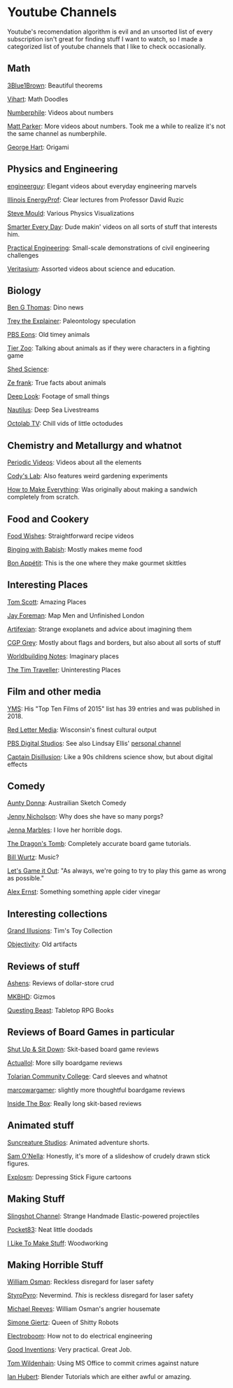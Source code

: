 
# Youtube Channels

Youtube's recomendation algorithm is evil and an unsorted list of every subscription isn't great for finding stuff I want to watch, so I made a categorized list of youtube channels that I like to check occasionally.



## Math

[3Blue1Brown](https://www.youtube.com/channel/UCYO_jab_esuFRV4b17AJtAw/videos?disable_polymer=1):
 Beautiful theorems

[Vihart](https://www.youtube.com/user/Vihart/videos?disable_polymer=1):
 Math Doodles

[Numberphile](https://www.youtube.com/user/numberphile/videos?disable_polymer=1):
 Videos about numbers

[Matt Parker](https://www.youtube.com/user/standupmaths/videos?disable_polymer=1):
 More videos about numbers. Took me a while to realize it's not the same channel as numberphile.

[George Hart](https://www.youtube.com/channel/UCTl0dASnxto6j2wlVs5Bs2Q/videos?disable_polymer=1):
 Origami



## Physics and Engineering

[engineerguy](https://www.youtube.com/user/engineerguyvideo/videos?disable_polymer=1):
 Elegant videos about everyday engineering marvels

[Illinois EnergyProf](https://www.youtube.com/channel/UCKH_iLhhkTyt8Dk4dmeCQ9w/videos?disable_polymer=1):
 Clear lectures from Professor David Ruzic

[Steve Mould](https://www.youtube.com/user/steventhebrave/videos):
 Various Physics Visualizations

[Smarter Every Day](https://www.youtube.com/user/destinws2/videos):
 Dude makin' videos on all sorts of stuff that interests him.

[Practical Engineering](https://www.youtube.com/user/gradyhillhouse/videos):
 Small-scale demonstrations of civil engineering challenges

[Veritasium](https://www.youtube.com/user/1veritasium/videos):
 Assorted videos about science and education.



## Biology
[Ben G Thomas](https://www.youtube.com/channel/UCDSzwZqgtJEnUzacq3ddoOQ/videos?disable_polymer=1):
 Dino news

[Trey the Explainer](https://www.youtube.com/user/GamerCreator12345/videos?disable_polymer=1):
 Paleontology speculation

[PBS Eons](https://www.youtube.com/channel/UCzR-rom72PHN9Zg7RML9EbA/videos?disable_polymer=1):
 Old timey animals 

[Tier Zoo](https://www.youtube.com/channel/UCHsRtomD4twRf5WVHHk-cMw/videos?disable_polymer=1):
 Talking about animals as if they were characters in a fighting game

[Shed Science](https://www.youtube.com/user/shedscience/videos):
  

[Ze frank](https://www.youtube.com/user/zefrank1/videos):
 True facts about animals 

[Deep Look](https://www.youtube.com/user/KQEDDeepLook/videos?disable_polymer=1):
 Footage of small things


[Nautilus](https://www.youtube.com/user/EVNautilus/videos?disable_polymer=1):
 Deep Sea Livestreams

[Octolab TV](https://www.youtube.com/channel/UCNo_xQ7NvTr31naPAcjQWjg/videos?disable_polymer=1):
 Chill vids of little octodudes





## Chemistry and Metallurgy and whatnot

[Periodic Videos](https://www.youtube.com/user/periodicvideos/videos?disable_polymer=1):
 Videos about all the elements

[Cody's Lab](https://www.youtube.com/user/theCodyReeder/videos?disable_polymer=1):
 Also features weird gardening experiments

[How to Make Everything](https://www.youtube.com/channel/UCfIqCzQJXvYj9ssCoHq327g/videos?disable_polymer=1):
 Was originally about making a sandwich completely from scratch. 





## Food and Cookery

[Food Wishes](https://www.youtube.com/user/foodwishes/videos?disable_polymer=1):
 Straightforward recipe videos

[Binging with Babish](https://www.youtube.com/user/bgfilms/videos?disable_polymer=1):
 Mostly makes meme food

[Bon Appétit](https://www.youtube.com/user/BonAppetitDotCom/videos?view=0&sort=p&flow=grid):
 This is the one where they make gourmet skittles





## Interesting Places

[Tom Scott](https://www.youtube.com/user/enyay/videos?disable_polymer=1):
 Amazing Places

[Jay Foreman](https://www.youtube.com/user/jayforeman51/videos?disable_polymer=1):
 Map Men and Unfinished London

[Artifexian](https://www.youtube.com/user/Artifexian/videos):
 Strange exoplanets and advice about imagining them

[CGP Grey](https://www.youtube.com/user/CGPGrey/videos?disable_polymer=1):
 Mostly about flags and borders, but also about all sorts of stuff

[Worldbuilding Notes](https://www.youtube.com/channel/UCncTjqw75krp9j_wRRh5Gvw/videos?disable_polymer=1):
 Imaginary places

[The Tim Traveller](https://www.youtube.com/user/UC2LVhJH_9cT2XKp0VAfsKOQ/videos?disable_polymer=1):
 Uninteresting Places







## Film and other media

[YMS](https://www.youtube.com/user/YourMovieSucksDOTorg/videos?disable_polymer=1):
 His "Top Ten Films of 2015" list has 39 entries and was published in 2018.

[Red Letter Media](https://www.youtube.com/user/RedLetterMedia/videos?disable_polymer=1):
 Wisconsin's finest cultural output

[PBS Digital Studios](https://www.youtube.com/user/pbsdigitalstudios/videos?disable_polymer=1):
 See also Lindsay Ellis' [personal channel](https://www.youtube.com/user/chezapoctube/videos?disable_polymer=1)

[Captain Disillusion](https://www.youtube.com/user/CaptainDisillusion/videos?disable_polymer=1):
 Like a 90s childrens science show, but about digital effects






## Comedy

[Aunty Donna](https://www.youtube.com/user/TheAuntyDonnaChannel/videos?disable_polymer=1):
 Austrailian Sketch Comedy

[Jenny Nicholson](https://www.youtube.com/user/JennyENicholson/videos?disable_polymer=1):
 Why does she have so many porgs?

[Jenna Marbles](https://www.youtube.com/user/JennaMarbles/videos?disable_polymer=1):
 I love her horrible dogs.

[The Dragon's Tomb](https://www.youtube.com/channel/UC3izYCSBcfi2LfdIr-qg0gQ/videos?disable_polymer=1):
 Completely accurate board game tutorials.

[Bill Wurtz](https://www.youtube.com/user/billwurtz/videos?disable_polymer=1):
 Music? 

[Let's Game it Out](https://www.youtube.com/channel/UCto7D1L-MiRoOziCXK9uT5Q/videos?disable_polymer=1):
 "As always, we're going to try to play this game as wrong as possible."

[Alex Ernst](https://www.youtube.com/user/TheAlexErnstShow/videos):
 Something something apple cider vinegar




## Interesting collections

[Grand Illusions](https://www.youtube.com/user/henders007/videos):
 Tim's Toy Collection

[Objectivity](https://www.youtube.com/channel/UCtwKon9qMt5YLVgQt1tvJKg/videos?disable_polymer=1):
 Old artifacts 





## Reviews of stuff

[Ashens](https://www.youtube.com/user/ashens/videos?disable_polymer=1):
 Reviews of dollar-store crud

[MKBHD](https://www.youtube.com/user/marquesbrownlee/videos?disable_polymer=1):
 Gizmos

[Questing Beast](https://www.youtube.com/channel/UCvYwePdbWSEwUa-Pk02u3Zw/videos?disable_polymer=1):
 Tabletop RPG Books






## Reviews of Board Games in particular

[Shut Up & Sit Down](https://www.youtube.com/channel/UCyRhIGDUKdIOw07Pd8pHxCw/videos?disable_polymer=1):
 Skit-based board game reviews

[Actuallol](https://www.youtube.com/user/actualol/videos?disable_polymer=1):
 More silly boardgame reviews

[Tolarian Community College](https://www.youtube.com/user/tolariancommunity/videos?disable_polymer=1):
 Card sleeves and whatnot

[marcowargamer](https://www.youtube.com/user/marcowargamer/videos?disable_polymer=1):
 slightly more thoughtful boardgame reviews

[Inside The Box](https://www.youtube.com/user/psychoticeps/videos?disable_polymer=1):
 Really long skit-based reviews






## Animated stuff

[Suncreature Studios](https://www.youtube.com/user/SunCreatureStudio/videos?disable_polymer=1):
 Animated adventure shorts.

[Sam O'Nella](https://www.youtube.com/channel/UC1DTYW241WD64ah5BFWn4JA/videos?disable_polymer=1):
 Honestly, it's more of a slideshow of crudely drawn stick figures.

[Explosm](https://www.youtube.com/user/ExplosmEntertainment/videos?disable_polymer=1):
 Depressing Stick Figure cartoons





## Making  Stuff

[Slingshot Channel](https://www.youtube.com/user/JoergSprave/videos):
 Strange Handmade Elastic-powered projectiles

[Pocket83](https://www.youtube.com/user/pocket83/videos?disable_polymer=1):
 Neat little doodads

[I Like To Make Stuff](https://www.youtube.com/user/iliketomakestuffcom/videos?disable_polymer=1):
 Woodworking





## Making Horrible Stuff

[William Osman](https://www.youtube.com/channel/UCfMJ2MchTSW2kWaT0kK94Yw/videos?disable_polymer=1):
 Reckless disregard for laser safety

[StyroPyro](https://www.youtube.com/user/styropyro/videos?disable_polymer=1):
 Nevermind. <i>This</i> is reckless disregard for laser safety 

[Michael Reeves](https://www.youtube.com/channel/UCtHaxi4GTYDpJgMSGy7AeSw/videos?disable_polymer=1):
 William Osman's angrier housemate 

[Simone Giertz](https://www.youtube.com/channel/UC3KEoMzNz8eYnwBC34RaKCQ/videos?disable_polymer=1):
 Queen of Shitty Robots

[Electroboom](https://www.youtube.com/user/msadaghd/videos?disable_polymer=1):
 How not to do electrical engineering 

[Good Inventions](https://www.youtube.com/channel/UCoQBtJ24OUqB4O285xp9ZrQ/videos?disable_polymer=1):
 Very practical. Great Job.

[Tom Wildenhain](https://www.youtube.com/channel/UCgO8vdeWcywARd99Od-H_8A/videos?disable_polymer=1):
 Using MS Office to commit crimes against nature

[Ian Hubert](https://www.youtube.com/channel/mrdodobird/videos?disable_polymer=1):
 Blender Tutorials which are either awful or amazing.

















<!--Gloudas
Thrifter's Guide to Geekery
https://www.youtube.com/channel/UC9EPwKHQ9rFpquOGUILwQ2g/videos
no intitive??
https://www.youtube.com/channel/UCD6ERRdXrF2IZ0R888G8PQg/videos
https://www.youtube.com/channel/UCZFipeZtQM5CKUjx6grh54g/videos
Whistlin Diesel
Fact Fiend?
https://www.youtube.com/user/jblow888/videos
The Royal Instituion
animalogic
-->
